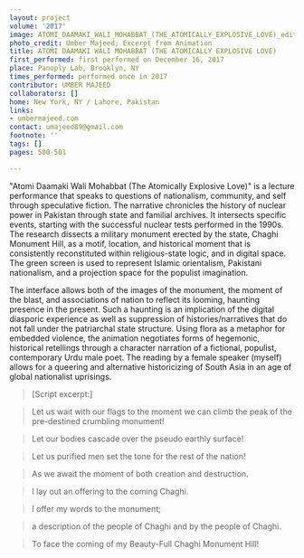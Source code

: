 ```yaml
---
layout: project
volume: '2017'
image: ATOMI_DAAMAKI_WALI_MOHABBAT_(THE_ATOMICALLY_EXPLOSIVE_LOVE)_edited.jpg
photo_credit: Umber Majeed; Excerpt from Animation
title: ATOMI DAAMAKI WALI MOHABBAT (THE ATOMICALLY EXPLOSIVE LOVE)
first_performed: first performed on December 16, 2017
place: Panoply Lab, Brooklyn, NY
times_performed: performed once in 2017
contributor: UMBER MAJEED
collaborators: []
home: New York, NY / Lahore, Pakistan
links:
- umbermajeed.com
contact: umajeed89@gmail.com
footnote: ''
tags: []
pages: 500-501

---
```


"Atomi Daamaki Wali Mohabbat (The Atomically Explosive Love)" is a lecture performance that speaks to questions of nationalism, community, and self through speculative fiction. The narrative chronicles the history of nuclear power in Pakistan through state and familial archives. It intersects specific events, starting with the successful nuclear tests performed in the 1990s. The research dissects a military monument erected by the state, Chaghi Monument Hill, as a motif, location, and historical moment that is consistently reconstituted within religious-state logic, and in digital space. The green screen is used to represent Islamic orientalism, Pakistani nationalism, and a projection space for the populist imagination.

The interface allows both of the images of the monument, the moment of the blast, and associations of nation to reflect its looming, haunting presence in the present. Such a haunting is an implication of the digital diasporic experience as well as suppression of histories/narratives that do not fall under the patriarchal state structure. Using flora as a metaphor for embedded violence, the animation negotiates forms of hegemonic, historical retellings through a character narration of a fictional, populist, contemporary Urdu male poet. The reading by a female speaker (myself) allows for a queering and alternative historicizing of South Asia in an age of global nationalist uprisings.

> [Script excerpt:]

> Let us wait with our flags to the moment we can climb the peak of the 
pre-destined crumbling monument!

> Let our bodies cascade over the pseudo earthly surface!

> Let us purified men set the tone for the rest of the nation!

> As we await the moment of both creation and destruction.

> I lay out an offering to the coming Chaghi.

> I offer my words to the monument;

> a description of the people of Chaghi and by the people of Chaghi.

> To face the coming of my Beauty-Full Chaghi Monument Hill!
